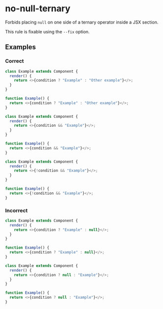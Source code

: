 # no-null-ternary

Forbids placing `null` on one side of a ternary operator inside a JSX section.

This rule is fixable using the `--fix` option.

## Examples

### Correct

```js
class Example extends Component {
  render() {
    return <>{condition ? "Example" : "Other example"}</>;
  }
}

function Example() {
  return <>{condition ? "Example" : "Other example"}</>;
}
```

```js
class Example extends Component {
  render() {
    return <>{condition && "Example"}</>;
  }
}

function Example() {
  return <>{condition && "Example"}</>;
}
```

```js
class Example extends Component {
  render() {
    return <>{!condition && "Example"}</>;
  }
}

function Example() {
  return <>{!condition && "Example"}</>;
}
```

### Incorrect

```js
class Example extends Component {
  render() {
    return <>{condition ? "Example" : null}</>;
  }
}

function Example() {
  return <>{condition ? "Example" : null}</>;
}
```

```js
class Example extends Component {
  render() {
    return <>{condition ? null : "Example"}</>;
  }
}

function Example() {
  return <>{condition ? null : "Example"}</>;
}
```
